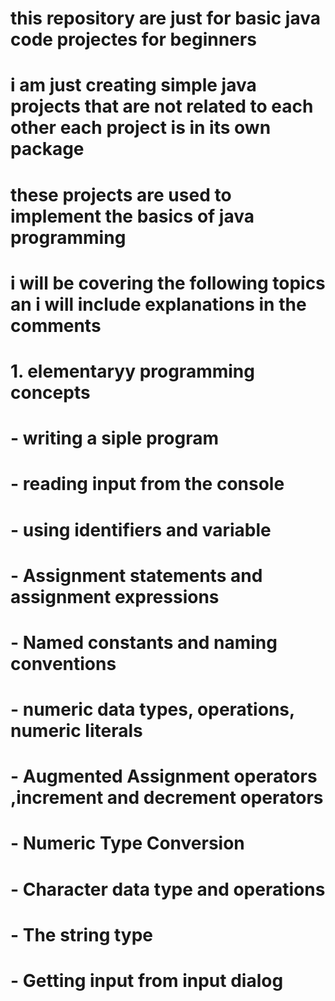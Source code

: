 # this repository are just for basic java code projectes for beginners
# i am just creating simple java projects that are not related to each other each project is in its own package 
# these projects are used to implement the basics of java programming  
# i will be covering the following topics an i will include explanations in the comments
# 1. elementaryy programming concepts 
# - writing a siple program
# - reading input from  the console
# - using identifiers and variable
# - Assignment statements and assignment expressions 
# - Named constants and naming conventions
# - numeric data types, operations, numeric literals
# - Augmented Assignment operators ,increment and decrement operators
# - Numeric Type Conversion
# - Character data type and operations
# - The string type
# - Getting input from input dialog